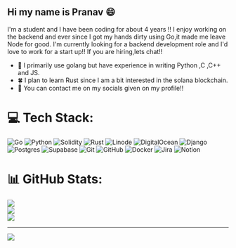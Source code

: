 ## Hi my name is Pranav 😄

I'm a student and I have been coding for about 4 years !! I enjoy working on the backend and ever since I got my hands dirty using Go,it made me leave Node for good. I'm currently looking for a backend development role and I'd love to work for a start up!! If you are hiring,lets chat!!

- 👷 I primarily use golang but have experience in writing Python ,C ,C++ and JS.
- 🍀 I plan to learn Rust since I am a bit interested in the solana blockchain.
- 💬 You can contact me on my socials given on my profile!!
 
# 💻 Tech Stack:
![Go](https://img.shields.io/badge/go-%2300ADD8.svg?style=for-the-badge&logo=go&logoColor=white) ![Python](https://img.shields.io/badge/python-3670A0?style=for-the-badge&logo=python&logoColor=ffdd54) ![Solidity](https://img.shields.io/badge/Solidity-%23363636.svg?style=for-the-badge&logo=solidity&logoColor=white) ![Rust](https://img.shields.io/badge/rust-%23000000.svg?style=for-the-badge&logo=rust&logoColor=white) ![Linode](https://img.shields.io/badge/linode-00A95C?style=for-the-badge&logo=linode&logoColor=white) ![DigitalOcean](https://img.shields.io/badge/DigitalOcean-%230167ff.svg?style=for-the-badge&logo=digitalOcean&logoColor=white) ![Django](https://img.shields.io/badge/django-%23092E20.svg?style=for-the-badge&logo=django&logoColor=white) ![Postgres](https://img.shields.io/badge/postgres-%23316192.svg?style=for-the-badge&logo=postgresql&logoColor=white) ![Supabase](https://img.shields.io/badge/Supabase-3ECF8E?style=for-the-badge&logo=supabase&logoColor=white) ![Git](https://img.shields.io/badge/git-%23F05033.svg?style=for-the-badge&logo=git&logoColor=white) ![GitHub](https://img.shields.io/badge/github-%23121011.svg?style=for-the-badge&logo=github&logoColor=white) ![Docker](https://img.shields.io/badge/docker-%230db7ed.svg?style=for-the-badge&logo=docker&logoColor=white) ![Jira](https://img.shields.io/badge/jira-%230A0FFF.svg?style=for-the-badge&logo=jira&logoColor=white) ![Notion](https://img.shields.io/badge/Notion-%23000000.svg?style=for-the-badge&logo=notion&logoColor=white)
# 📊 GitHub Stats:
![](https://github-readme-stats.vercel.app/api?username=prranavv&theme=tokyonight&hide_border=false&include_all_commits=true&count_private=true&show_icons=true)<br/>
![](https://nirzak-streak-stats.vercel.app/?user=prranavv&theme=tokyonight&hide_border=false)<br/>
![](https://github-readme-stats.vercel.app/api/top-langs/?username=prranavv&theme=tokyonight&hide_border=false&include_all_commits=true&count_private=true&layout=compact&hide=javascript,html,css,scss)

<!--## 🏆 GitHub Trophies-->
<!--![](https://github-profile-trophy.vercel.app/?username=prranavv&theme=tokyonight&no-frame=false&no-bg=false&margin-w=4)-->

---
[![](https://visitcount.itsvg.in/api?id=prranavv&icon=0&color=0)](https://visitcount.itsvg.in)
<!-- Proudly created with GPRM ( https://gprm.itsvg.in ) -->
